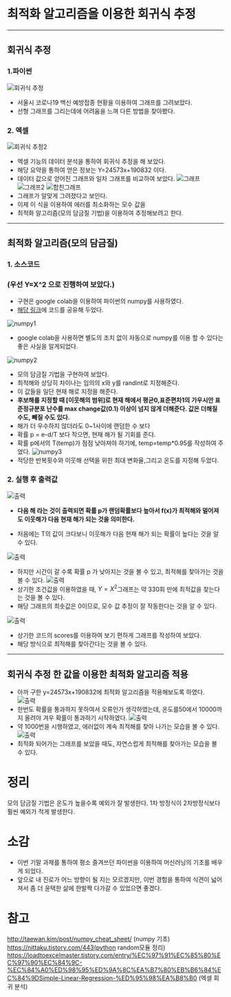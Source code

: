 # 최적화 알고리즘을 이용한 회귀식 추정 
---
## 회귀식 추정
### 1.파이썬
![회귀식 추정](.컴알기말/../컴알기말/회귀식%20추정.png)
- 서울시 코로나19 백신 예방접종 현황을 이용하여 그래프를 그려보았다. 
- 선형 그래프를 그리는데에 어려움을 느껴 다른 방법을 찾아봤다.

### 2. 엑셀
![회귀식 추정2](.컴알기말/../컴알기말/회귀식%20추정2.png)
- 엑셀 기능의 데이터 분석을 통하여 회귀식 추정을 해 보았다.
- 해당 요약을 통하여 얻은 정보는 Y=24573x+190832 이다.
- 데이터 값으로 얻어진 그래프와 일차 그래프를 비교하여 보았다.
![그래프](컴알기말/그래프.png)
![그래프2](컴알기말/그래프2.png)
![합친그래프](컴알기말/합친%20그래프.png)
- 그래프가 알맞게 그려졌다고 보인다.
- 이제 이 식을 이용하여 에러를 최소화하는 모수 값을 
- 최적화 알고리즘(모의 담금질 기법)을 이용하여 추정해보려고 한다.
---
## 최적화 알고리즘(모의 담금질)

### 1. 소스코드
### (우선 Y=X^2 으로 진행하여 보았다.)
- 구현은 google colab을 이용하여 파이썬의 numpy를 사용하였다.
- [해당 링크](https://colab.research.google.com/drive/1GNGyDW64OTSMenQ6VGeKqi8qX2wtDqP3?usp=sharing)에 코드를 공유해 두었다.

![numpy1](컴알기말/numpy1.png)
- google colab을 사용하면 별도의 조치 없이 자동으로 numpy를 이용 할 수 있다는 좋은 사실을 알게되었다.

![numpy2](컴알기말/numpy2.png)
- 모의 담금질 기법을 구현하여 보았다. 
- 최적해와 상당히 차이나는 임의의 x와 y를 randint로 지정해준다. 
- 이 값들을 일단 현재 해로 지정을 해준다.
- **후보해를 지정할 때 [이웃해의 범위]로 현재 해에서 평균0,표준편차1의 가우시안 표준정규분포 난수를 max change값(0.1) 이상이 넘지 않게 더해준다. 값은 더해질 수도, 빼질 수도 있다.**
- 해가 더 우수하지 않더라도 0~1사이에 랜덤한 수 보다 
- 확률 p = e-d/T 보다 작으면, 현재 해가 될 기회를 준다.
- 확률 p에서의 T(temp)가 점점 낮아져야 하기에, temp=temp*0.95를 작성하여 주었다. 
![numpy3](컴알기말/numpy3.png)  
- 적당한 반복횟수와 이웃해 선택을 위한 최대 변화율,그리고 온도를 지정해 두었다. 

### 2. 실행 후 출력값
![출력](컴알기말/출력1.png)
- **다음 해 라는 것이 출력되면 확률 p가 랜덤확률보다 높아서 f(x)가 최적해와 멀어져도 이웃해가 다음 현재 해가 되는 것을 의미한다.**

- 처음에는 T의 값이 크다보니 이웃해가 다음 현재 해가 되는 확률이 높다는 것을 알 수 있다.
 
![출력](컴알기말/출력2.png)
- 하지만 시간이 갈 수록 확률 p 가 낮아지는 것을 볼 수 있고, 최적해를 찾아가는 것을 볼 수 있다.
![출력](컴알기말/출력3.png)
- 상기한 조건값을 이용하였을 때, $Y=X^2$그래프는 약 330회 만에 최적값을 찾는다는 것을 볼 수 있다.
- 해당 그래프의 최솟값은 0이므로, 모수 값 추정이 잘 작동한다는 것을 알 수 있다.
  
![출력](컴알기말/출력4.png)
- 상기한 코드의 scores를 이용하여 보기 편하게 그래프를 작성하여 보았다.
- 해당 방식으로 최적해를 찾아간다는 것을 볼 수 있다.

---
## 회귀식 추정 한 값을 이용한 최적화 알고리즘 적용
- 아까 구한 y=24573x+190832에 최적화 알고리즘을 적용해보도록 하였다.
![출력](컴알기말/최적출력.png)
- 한번도 확률을 통과하지 못하여서 오류인가 생각하였는데, 온도를50에서 10000까지 올려야 겨우 확률이 통과하기 시작하였다. 
![출력](컴알기말/최적출력2.png)
- 약 1000번을 시행하였고, 에러없이 계속 최적해를 찾아 나가는 모습을 볼 수 있다.
![출력](컴알기말/최적3.png)
- 최적화 되어가는 그래프를 보았을 때도, 자연스럽게 최적해를 찾아가는 모습을 볼 수 있다.


# 정리
모의 담금질 기법은 온도가 높을수록 예외가 잘 발생한다.
1차 방정식이 2차방정식보다 훨씬 예외가 적게 발생한다.


# 소감
- 이번 기말 과제를 통하여 평소 즐겨쓰던 파이썬을 이용하여 머신러닝의 기초를 배우게 되었다.
- 앞으로 내 진로가 어느 방향이 될 지는 모르겠지만, 이번 경험을 통하여 식견이 넓어져서 좀 더 윤택한 삶에 한발짝 다가갈 수 있었으면 좋겠다.

# 참고
http://taewan.kim/post/numpy_cheat_sheet/ (numpy 기초)
https://nittaku.tistory.com/443(python random모듈 정리)
https://loadtoexcelmaster.tistory.com/entry/%EC%97%91%EC%85%80%EC%97%90%EC%84%9C-%EC%84%A0%ED%98%95%ED%9A%8C%EA%B7%80%EB%B6%84%EC%84%9DSimple-Linear-Regression-%ED%95%98%EA%B8%B0 (엑셀 회귀 분석)
